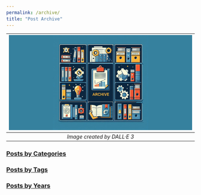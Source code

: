 ```yaml
---
permalink: /archive/
title: "Post Archive"
---
```


| ![image](/assets/images/Thumbnail_Archive.png) |
|:--:|
| *Image created by DALL·E 3* |

### <i class="fas fa-fw fa-book" aria-hidden="true"></i> [Posts by Categories](/categories)

### <i class="fas fa-fw fa-tags" aria-hidden="true"></i> [Posts by Tags](/tags)

### <i class="fas fa-fw fa-calendar" aria-hidden="true"></i> [Posts by Years](/posts)